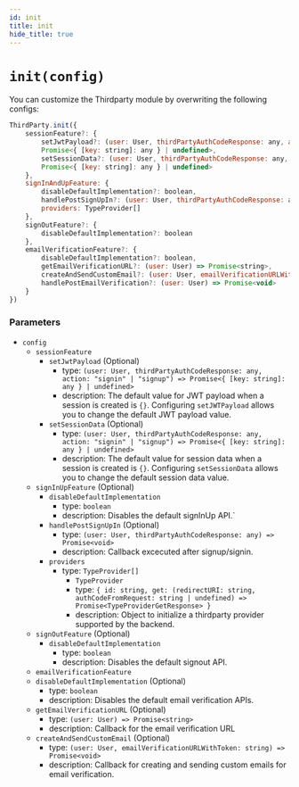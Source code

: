 ```yaml
---
id: init
title: init
hide_title: true
---
```


# ``init(config)``
You can customize the Thirdparty module by overwriting the following configs:


```js
ThirdParty.init({
    sessionFeature?: {
        setJwtPayload?: (user: User, thirdPartyAuthCodeResponse: any, action: "signin" | "signup") => 
        Promise<{ [key: string]: any } | undefined>,
        setSessionData?: (user: User, thirdPartyAuthCodeResponse: any, action: "signin" | "signup") => 
        Promise<{ [key: string]: any } | undefined>
    },
    signInAndUpFeature: {
        disableDefaultImplementation?: boolean,
        handlePostSignUpIn?: (user: User, thirdPartyAuthCodeResponse: any) => Promise<void>,
        providers: TypeProvider[]
    },
    signOutFeature?: {
        disableDefaultImplementation?: boolean
    },
    emailVerificationFeature?: {
        disableDefaultImplementation?: boolean,
        getEmailVerificationURL?: (user: User) => Promise<string>,
        createAndSendCustomEmail?: (user: User, emailVerificationURLWithToken: string) => Promise<void>,
        handlePostEmailVerification?: (user: User) => Promise<void>
    }
})
```

### Parameters
- `config`
  - `sessionFeature`
    - `setJwtPayload` (Optional)
      - type: `(user: User, thirdPartyAuthCodeResponse: any, action: "signin" | "signup") => Promise<{ [key: string]: any } | undefined>`
      - description: The default value for JWT payload when a session is created is `{}`. Configuring `setJWTPayload` allows you to change the default JWT payload value.
    - `setSessionData` (Optional)
      - type: `(user: User, thirdPartyAuthCodeResponse: any, action: "signin" | "signup") => Promise<{ [key: string]: any } | undefined>`
      - description: The default value for session data when a session is created is `{}`. Configuring `setSessionData` allows you to change the default session data value.
  - `signInUpFeature` (Optional)
    - `disableDefaultImplementation`
      - type: `boolean`
      - description: Disables the default signInUp API.`
    - `handlePostSignUpIn` (Optional)
      - type: `(user: User, thirdPartyAuthCodeResponse: any) => Promise<void>`
      - description: Callback excecuted after signup/signin.
    - `providers`
      - type: `TypeProvider[]`
        - `TypeProvider`
        - type: `{
                    id: string,
                    get: (redirectURI: string, authCodeFromRequest: string | undefined) => Promise<TypeProviderGetResponse>
                }`
        - description: Object to initialize a thirdparty provider supported by the backend.
  - `signOutFeature` (Optional)
    - `disableDefaultImplementation`
      - type: `boolean`
      - description: Disables the default signout API.
   - `emailVerificationFeature`
    - `disableDefaultImplementation` (Optional)
      - type: ``boolean``
      - description: Disables the default email verification APIs.
    - `getEmailVerificationURL` (Optional)
      - type: `(user: User) => Promise<string>`
      - description: Callback for the email verification URL
    - `createAndSendCustomEmail` (Optional)
      - type: `(user: User, emailVerificationURLWithToken: string) => Promise<void>` 
      - description: Callback for creating and sending custom emails for email verification.